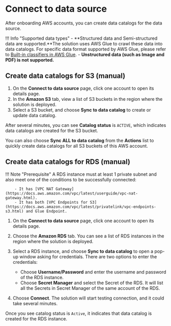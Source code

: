 # Connect to data source
After onboarding AWS accounts, you can create data catalogs for the data source.

!!! Info "Supported data types"
    - **Structured data and Semi-structured data are supported.**The solution uses AWS Glue to crawl these data into data catalogs. For specific data format supported by AWS Glue, please refer to [Built-in classifiers in AWS Glue](https://docs.aws.amazon.com/glue/latest/dg/add-classifier.html).
    - **Unstructured data (such as Image and PDF) is not supported.**


## Create data catalogs for S3 (manual)

1. On the **Connect to data source** page, click one account to open its details page.
2. In the **Amazon S3** tab, view a list of S3 buckets in the region where the solution is deployed. 
3. Select a S3 bucket, and choose **Sync to data catalog** to create or update data catalog. 

After several minutes, you can see **Catalog status** is `ACTIVE`, which indicates data catalogs are created for the S3 bucket. 

You can also choose **Sync ALL to data catalog** from the **Actions** list to quickly create data catalogs for all S3 buckets of this AWS account.

## Create data catalogs for RDS (manual)

!!! Note "Prerequisite"
        A RDS instance must at least 1 private subnet and also meet one of the conditions to be successfully connected:
        
        - It has [VPC NAT Gateway](https://docs.aws.amazon.com/vpc/latest/userguide/vpc-nat-gateway.html).
        - It has both [VPC Endpoints for S3](https://docs.aws.amazon.com/vpc/latest/privatelink/vpc-endpoints-s3.html) and Glue Endpoint.
  
1. On the **Connect to data source** page, click one account to open its details page.
2. Choose the **Amazon RDS** tab. You can see a list of RDS instances in the region where the solution is deployed. 
3. Select a RDS instance, and choose **Sync to data catalog** to open a pop-up window asking for credentials. There are two options to enter the credentials:
    - Choose **Username/Password** and enter the username and password of the RDS instance.
    - Choose **Secret Manager** and select the Secret of the RDS. It will list all the Secrets in Secret Manager of the same account of the RDS.

4. Choose **Connect**. The solution will start testing connection, and it could take several minutes.

Once you see catalog status is `Active`, it indicates that data catalog is created for the RDS instance. 


